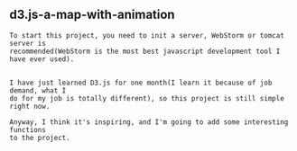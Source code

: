 d3.js-a-map-with-animation
--

	To start this project, you need to init a server, WebStorm or tomcat server is 
	recommended(WebStorm is the most best javascript development tool I have ever used).


	I have just learned D3.js for one month(I learn it because of job demand, what I 
	do for my job is totally different), so this project is still simple right now.
	
	Anyway, I think it's inspiring, and I'm going to add some interesting functions 
	to the project.
